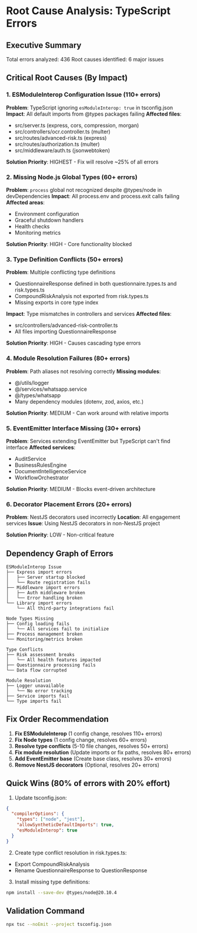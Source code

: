 # Root Cause Analysis: TypeScript Errors

## Executive Summary
Total errors analyzed: 436
Root causes identified: 6 major issues

## Critical Root Causes (By Impact)

### 1. **ESModuleInterop Configuration Issue** (110+ errors)
**Problem**: TypeScript ignoring `esModuleInterop: true` in tsconfig.json
**Impact**: All default imports from @types packages failing
**Affected files**:
- src/server.ts (express, cors, compression, morgan)
- src/controllers/ocr.controller.ts (multer)
- src/routes/advanced-risk.ts (express)
- src/routes/authorization.ts (multer)
- src/middleware/auth.ts (jsonwebtoken)

**Solution Priority**: HIGHEST - Fix will resolve ~25% of all errors

### 2. **Missing Node.js Global Types** (60+ errors)
**Problem**: `process` global not recognized despite @types/node in devDependencies
**Impact**: All process.env and process.exit calls failing
**Affected areas**:
- Environment configuration
- Graceful shutdown handlers
- Health checks
- Monitoring metrics

**Solution Priority**: HIGH - Core functionality blocked

### 3. **Type Definition Conflicts** (50+ errors)
**Problem**: Multiple conflicting type definitions
- QuestionnaireResponse defined in both questionnaire.types.ts and risk.types.ts
- CompoundRiskAnalysis not exported from risk.types.ts
- Missing exports in core type index

**Impact**: Type mismatches in controllers and services
**Affected files**:
- src/controllers/advanced-risk-controller.ts
- All files importing QuestionnaireResponse

**Solution Priority**: HIGH - Causes cascading type errors

### 4. **Module Resolution Failures** (80+ errors)
**Problem**: Path aliases not resolving correctly
**Missing modules**:
- @/utils/logger
- @/services/whatsapp.service
- @/types/whatsapp
- Many dependency modules (dotenv, zod, axios, etc.)

**Solution Priority**: MEDIUM - Can work around with relative imports

### 5. **EventEmitter Interface Missing** (30+ errors)
**Problem**: Services extending EventEmitter but TypeScript can't find interface
**Affected services**:
- AuditService
- BusinessRulesEngine
- DocumentIntelligenceService
- WorkflowOrchestrator

**Solution Priority**: MEDIUM - Blocks event-driven architecture

### 6. **Decorator Placement Errors** (20+ errors)
**Problem**: NestJS decorators used incorrectly
**Location**: All engagement services
**Issue**: Using NestJS decorators in non-NestJS project

**Solution Priority**: LOW - Non-critical feature

## Dependency Graph of Errors

```
ESModuleInterop Issue
├── Express import errors
│   ├── Server startup blocked
│   └── Route registration fails
├── Middleware import errors
│   ├── Auth middleware broken
│   └── Error handling broken
└── Library import errors
    └── All third-party integrations fail

Node Types Missing
├── Config loading fails
│   └── All services fail to initialize
├── Process management broken
└── Monitoring/metrics broken

Type Conflicts
├── Risk assessment breaks
│   └── All health features impacted
├── Questionnaire processing fails
└── Data flow corrupted

Module Resolution
├── Logger unavailable
│   └── No error tracking
├── Service imports fail
└── Type imports fail
```

## Fix Order Recommendation

1. **Fix ESModuleInterop** (1 config change, resolves 110+ errors)
2. **Fix Node types** (1 config change, resolves 60+ errors)  
3. **Resolve type conflicts** (5-10 file changes, resolves 50+ errors)
4. **Fix module resolution** (Update imports or fix paths, resolves 80+ errors)
5. **Add EventEmitter base** (Create base class, resolves 30+ errors)
6. **Remove NestJS decorators** (Optional, resolves 20+ errors)

## Quick Wins (80% of errors with 20% effort)

1. Update tsconfig.json:
```json
{
  "compilerOptions": {
    "types": ["node", "jest"],
    "allowSyntheticDefaultImports": true,
    "esModuleInterop": true
  }
}
```

2. Create type conflict resolution in risk.types.ts:
- Export CompoundRiskAnalysis
- Rename QuestionnaireResponse to QuestionResponse

3. Install missing type definitions:
```bash
npm install --save-dev @types/node@20.10.4
```

## Validation Command
```bash
npx tsc --noEmit --project tsconfig.json
```